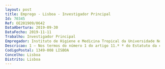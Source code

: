 ```yaml
--- 
layout: post
title: Emprego - Lisboa - Investigador Principal
Id: 70345
Ref: OE201909/0642
DataAbertura: 2019-09-30
DataFecho: 2019-11-11
Trabalho: Investigador Principal
Empregador: Instituto de Higiene e Medicina Tropical da Universidade Nova de Lisboa - NOVA Institute of Hygiene
Descricao: 1 — Nos termos do número 1 do artigo 11.º º do Estatuto da carreira de Investigação Científica, é requisito geral para a candidatura ao presente concurso a)	Ser titular do grau de doutor na área de ciências biomédicas ou biológicas ou afins e ser detentor de currículo científico relevante na área do concurso.2 — São requisitos específicos a)	Experiência em vetores de arboviroses e ou outras doenças transmitidas por vetores prevalentes nos trópicos  b)	Perfil orientado para a interação vetor organismos patogénicos e competência vetorial de doenças com potencial pandémico.c)	Capacidade de associar as atividades desenvolvidas no laboratório com aquelas desenvolvidas nas áreas endémicas (Laboratório Campo)d)	Experiência em produção e manutenção de insetose)	Experiência em infecção experimental de vetoresf)	Experiência em algumas das seguintes áreas a.	Investigação em imunidade e vacinasb.	Susceptibilidade Resistência aos inseticidas repelentesc.	Avaliação de novas formulações e estratégias de controlod.	Biologia vectorial e da infecção e.	Virologiag)	Obrigatório o domínio da língua Inglesa.h)	Dá se preferência a candidatos com curriculum claramente internacional.
CodigoPostal: 1349-008 LISBOA
Concelho: Lisboa
Distrito: Lisboa
--- 
```


